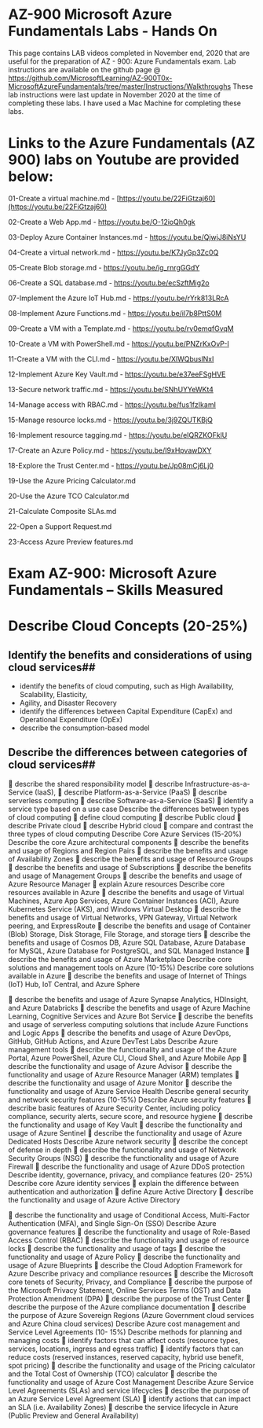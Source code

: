 AZ-900 Microsoft Azure Fundamentals Labs - Hands On 
===========================================
This page contains LAB videos completed in November end, 2020 that are useful for the preparation of AZ - 900: Azure Fundamentals exam.
Lab instructions are available on the github page @ https://github.com/MicrosoftLearning/AZ-900T0x-MicrosoftAzureFundamentals/tree/master/Instructions/Walkthroughs
These lab instructions were last update in November 2020 at the time of completing these labs. I have used a Mac Machine for completing these labs.

Links to the Azure Fundamentals (AZ 900) labs on Youtube are provided below:
===============================================

01-Create a virtual machine.md - [https://youtu.be/22FiGtzaj60](https://youtu.be/22FiGtzaj60)

02-Create a Web App.md - https://youtu.be/O-12ioQh0gk

03-Deploy Azure Container Instances.md - https://youtu.be/QjwjJ8iNsYU

04-Create a virtual network.md - https://youtu.be/K7JyGp3Zc0Q

05-Create Blob storage.md - https://youtu.be/ig_rnrgGGdY

06-Create a SQL database.md - https://youtu.be/ecSzftMig2o

07-Implement the Azure IoT Hub.md - https://youtu.be/rYrk813LRcA

08-Implement Azure Functions.md - https://youtu.be/il7b8PttS0M

09-Create a VM with a Template.md - https://youtu.be/rv0emqfGvqM

10-Create a VM with PowerShell.md - https://youtu.be/PNZrKxOvP-I

11-Create a VM with the CLI.md - https://youtu.be/XlWQbuslNxI

12-Implement Azure Key Vault.md - https://youtu.be/e37eeFSgHVE

13-Secure network traffic.md - https://youtu.be/SNhUYYeWKt4

14-Manage access with RBAC.md - https://youtu.be/fus1fzIkamI

15-Manage resource locks.md - https://youtu.be/3j9ZQUTKBjQ

16-Implement resource tagging.md - https://youtu.be/eIQRZKOFklU

17-Create an Azure Policy.md - https://youtu.be/I9xHpvawDXY

18-Explore the Trust Center.md - https://youtu.be/Jp08mCj6Lj0

19-Use the Azure Pricing Calculator.md

20-Use the Azure TCO Calculator.md

21-Calculate Composite SLAs.md

22-Open a Support Request.md

23-Access Azure Preview features.md



Exam AZ-900: Microsoft Azure Fundamentals – Skills Measured
===========================================================
Describe Cloud Concepts (20-25%)
=====
## Identify the benefits and considerations of using cloud services##
  * identify the benefits of cloud computing, such as High Availability, Scalability, Elasticity,
  * Agility, and Disaster Recovery
  * identify the differences between Capital Expenditure (CapEx) and Operational Expenditure (OpEx)
  * describe the consumption-based model
## Describe the differences between categories of cloud services##
  describe the shared responsibility model
 describe Infrastructure-as-a-Service (IaaS),
  describe Platform-as-a-Service (PaaS)
 describe serverless computing
 describe Software-as-a-Service (SaaS)
 identify a service type based on a use case
 Describe the differences between types of cloud computing
  define cloud computing
 describe Public cloud
 describe Private cloud
 describe Hybrid cloud
 compare and contrast the three types of cloud computing
Describe Core Azure Services (15-20%)
Describe the core Azure architectural components
   describe the benefits and usage of Regions and Region Pairs
 describe the benefits and usage of Availability Zones
 describe the benefits and usage of Resource Groups
 describe the benefits and usage of Subscriptions
 describe the benefits and usage of Management Groups
 describe the benefits and usage of Azure Resource Manager
 explain Azure resources
 Describe core resources available in Azure
  describe the benefits and usage of Virtual Machines, Azure App Services, Azure Container Instances (ACI), Azure Kubernetes Service (AKS), and Windows Virtual Desktop
 describe the benefits and usage of Virtual Networks, VPN Gateway, Virtual Network peering, and ExpressRoute
 describe the benefits and usage of Container (Blob) Storage, Disk Storage, File Storage, and storage tiers
 describe the benefits and usage of Cosmos DB, Azure SQL Database, Azure Database for
 MySQL, Azure Database for PostgreSQL, and SQL Managed Instance  describe the benefits and usage of Azure Marketplace
Describe core solutions and management tools on Azure (10-15%)
Describe core solutions available in Azure
   describe the benefits and usage of Internet of Things (IoT) Hub, IoT Central, and Azure Sphere

  describe the benefits and usage of Azure Synapse Analytics, HDInsight, and Azure Databricks
 describe the benefits and usage of Azure Machine Learning, Cognitive Services and Azure Bot Service
 describe the benefits and usage of serverless computing solutions that include Azure Functions and Logic Apps
 describe the benefits and usage of Azure DevOps, GitHub, GitHub Actions, and Azure DevTest Labs
 Describe Azure management tools
  describe the functionality and usage of the Azure Portal, Azure PowerShell, Azure CLI,
 Cloud Shell, and Azure Mobile App
 describe the functionality and usage of Azure Advisor
 describe the functionality and usage of Azure Resource Manager (ARM) templates
 describe the functionality and usage of Azure Monitor
 describe the functionality and usage of Azure Service Health
Describe general security and network security features (10-15%)
Describe Azure security features
   describe basic features of Azure Security Center, including policy compliance, security alerts, secure score, and resource hygiene
 describe the functionality and usage of Key Vault
 describe the functionality and usage of Azure Sentinel
 describe the functionality and usage of Azure Dedicated Hosts
 Describe Azure network security
  describe the concept of defense in depth
 describe the functionality and usage of Network Security Groups (NSG)
 describe the functionality and usage of Azure Firewall
 describe the functionality and usage of Azure DDoS protection
Describe identity, governance, privacy, and compliance features (20- 25%)
Describe core Azure identity services
   explain the difference between authentication and authorization
 define Azure Active Directory
 describe the functionality and usage of Azure Active Directory

  describe the functionality and usage of Conditional Access, Multi-Factor Authentication (MFA), and Single Sign-On (SSO)
Describe Azure governance features
 describe the functionality and usage of Role-Based Access Control (RBAC)
 describe the functionality and usage of resource locks
 describe the functionality and usage of tags
 describe the functionality and usage of Azure Policy
 describe the functionality and usage of Azure Blueprints
 describe the Cloud Adoption Framework for Azure
Describe privacy and compliance resources
 describe the Microsoft core tenets of Security, Privacy, and Compliance
 describe the purpose of the Microsoft Privacy Statement, Online Services Terms (OST)
and Data Protection Amendment (DPA)
 describe the purpose of the Trust Center
 describe the purpose of the Azure compliance documentation
 describe the purpose of Azure Sovereign Regions (Azure Government cloud services and
Azure China cloud services)
Describe Azure cost management and Service Level Agreements (10- 15%)
Describe methods for planning and managing costs
 identify factors that can affect costs (resource types, services, locations, ingress and egress traffic)
 identify factors that can reduce costs (reserved instances, reserved capacity, hybrid use benefit, spot pricing)
 describe the functionality and usage of the Pricing calculator and the Total Cost of Ownership (TCO) calculator
 describe the functionality and usage of Azure Cost Management
Describe Azure Service Level Agreements (SLAs) and service lifecycles
 describe the purpose of an Azure Service Level Agreement (SLA)
 identify actions that can impact an SLA (i.e. Availability Zones)
 describe the service lifecycle in Azure (Public Preview and General Availability)
